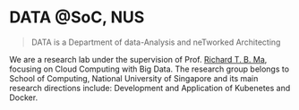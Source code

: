 # DATA @SoC, NUS

> DATA is a Department of data-Analysis and neTworked Architecting

We are a research lab  under the supervision of Prof. [Richard T. B. Ma](https://richard-ma.netlify.app/), focusing on Cloud Computing with Big Data. The research group belongs to School of Computing, National University of Singapore and its main research directions include: Development and Application of Kubenetes and Docker.

<!--

**Here are some ideas to get you started:**

🙋‍♀️ A short introduction - what is your organization all about?
🌈 Contribution guidelines - how can the community get involved?
👩‍💻 Useful resources - where can the community find your docs? Is there anything else the community should know?
🍿 Fun facts - what does your team eat for breakfast?
🧙 Remember, you can do mighty things with the power of [Markdown](https://docs.github.com/github/writing-on-github/getting-started-with-writing-and-formatting-on-github/basic-writing-and-formatting-syntax)
-->
